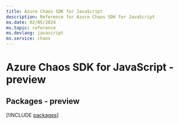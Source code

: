 ```yaml
---
title: Azure Chaos SDK for JavaScript
description: Reference for Azure Chaos SDK for JavaScript
ms.date: 02/05/2024
ms.topic: reference
ms.devlang: javascript
ms.service: chaos
---
```

# Azure Chaos SDK for JavaScript - preview
## Packages - preview
[!INCLUDE [packages](chaos-index.md)]